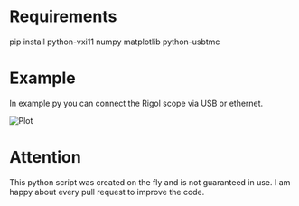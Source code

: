 # Requirements

pip install python-vxi11 numpy matplotlib python-usbtmc

# Example

In example.py you can connect the Rigol scope via USB or ethernet.

![Plot](https://github.com/Steffen-W/Rigol_DHO900/assets/52629706/1b2ad95a-15d6-48cf-a753-3694ebf7d743)

# Attention

This python script was created on the fly and is not guaranteed in use. I am happy about every pull request to improve the code.
